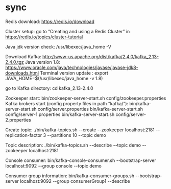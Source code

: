 # sync
Redis download: https://redis.io/download

Cluster setup: go to “Creating and using a Redis Cluster” in https://redis.io/topics/cluster-tutorial


Java jdk version check: /usr/libexec/java_home -V

Download Kafka: http://www-us.apache.org/dist/kafka/2.4.0/kafka_2.13-2.4.0.tgz
Java version 1.8: https://www.oracle.com/java/technologies/javase/javase-jdk8-downloads.html
Terminal version update : export JAVA_HOME=$(/usr/libexec/java_home -v 1.8)


go to Kafka directory: cd kafka_2.13-2.4.0

Zookeeper start: bin/zookeeper-server-start.sh config/zookeeper.properties
Kafka brokers start (config property files in path “kafka/“): 
bin/kafka-server-start.sh config/server.properties
bin/kafka-server-start.sh config/server-1.properties
bin/kafka-server-start.sh config/server-2.properties

Create topic:  ./bin/kafka-topics.sh --create --zookeeper localhost:2181 --replication-factor 3 --partitions 10 --topic demo

Topic description: ./bin/kafka-topics.sh --describe --topic demo --zookeeper localhost:2181

Console consumer: bin/kafka-console-consumer.sh --bootstrap-server localhost:9092 --group console --topic demo

Consumer group information: bin/kafka-consumer-groups.sh --bootstrap-server localhost:9092 --group consumerGroup1 --describe
